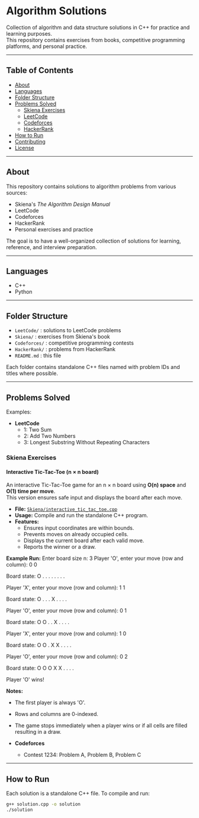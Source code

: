 # Algorithm Solutions

Collection of algorithm and data structure solutions in C++ for practice and learning purposes.  
This repository contains exercises from books, competitive programming platforms, and personal practice.

---

## Table of Contents
- [About](#about)
- [Languages](#languages)
- [Folder Structure](#folder-structure)
- [Problems Solved](#problems-solved)
  - [Skiena Exercises](#skiena-exercises)
  - [LeetCode](#leetcode)
  - [Codeforces](#codeforces)
  - [HackerRank](#hackerrank)
- [How to Run](#how-to-run)
- [Contributing](#contributing)
- [License](#license)

---

## About
This repository contains solutions to algorithm problems from various sources:

- Skiena's *The Algorithm Design Manual*
- LeetCode
- Codeforces
- HackerRank
- Personal exercises and practice

The goal is to have a well-organized collection of solutions for learning, reference, and interview preparation.

---

## Languages
- C++  
- Python

---

## Folder Structure
- `LeetCode/` : solutions to LeetCode problems  
- `Skiena/` : exercises from Skiena's book  
- `Codeforces/` : competitive programming contests  
- `HackerRank/` : problems from HackerRank  
- `README.md` : this file  

Each folder contains standalone C++ files named with problem IDs and titles where possible.

---

## Problems Solved
Examples:

- **LeetCode**
  - 1: Two Sum
  - 2: Add Two Numbers
  - 3: Longest Substring Without Repeating Characters

### Skiena Exercises

#### Interactive Tic-Tac-Toe (n × n board)
An interactive Tic-Tac-Toe game for an n × n board using **O(n) space** and **O(1) time per move**.  
This version ensures safe input and displays the board after each move.

- **File:** [`Skiena/interactive_tic_tac_toe.cpp`](Skiena/interactive_tic_tac_toe.cpp)
- **Usage:** Compile and run the standalone C++ program.
- **Features:**
  - Ensures input coordinates are within bounds.
  - Prevents moves on already occupied cells.
  - Displays the current board after each valid move.
  - Reports the winner or a draw.

**Example Run:**
Enter board size n: 3
Player 'O', enter your move (row and column): 0 0

Board state:
O . .
. . .
. . .

Player 'X', enter your move (row and column): 1 1

Board state:
O . .
. X .
. . .

Player 'O', enter your move (row and column): 0 1

Board state:
O O .
. X .
. . .

Player 'X', enter your move (row and column): 1 0

Board state:
O O .
X X .
. . .

Player 'O', enter your move (row and column): 0 2

Board state:
O O O
X X .
. . .

Player 'O' wins!


**Notes:**
- The first player is always 'O'.
- Rows and columns are 0-indexed.
- The game stops immediately when a player wins or if all cells are filled resulting in a draw.

- **Codeforces**
  - Contest 1234: Problem A, Problem B, Problem C

---

## How to Run
Each solution is a standalone C++ file. To compile and run:

```bash
g++ solution.cpp -o solution
./solution

